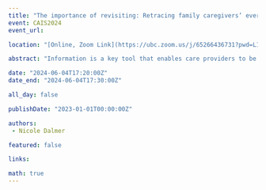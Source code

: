 ```yaml
---
title: "The importance of revisiting: Retracing family caregivers’ everyday information work"
event: CAIS2024
event_url: 

location: "[Online, Zoom Link](https://ubc.zoom.us/j/65266436731?pwd=L1dJRGwrYjNueldyUkFwZXZvc2dpUT09)"

abstract: "Information is a key tool that enables care providers to be involved in the health and wellbeing of older adults in their care. While recognizing care providers’ information practices as work has slowly received scholarly attention, there has been little corresponding scholarly effort to frame family caregivers’ data practices as work. In this paper, I revisit an earlier study to determine whether family caregivers’ information work and data work are sufficiently different so as to be distinguished as different forms of work."

date: "2024-06-04T17:20:00Z"
date_end: "2024-06-04T17:30:00Z"

all_day: false

publishDate: "2023-01-01T00:00:00Z"

authors:
 - Nicole Dalmer

featured: false

links:

math: true
---
```



